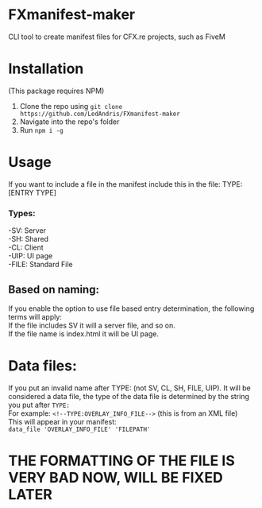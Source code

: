 # FXmanifest-maker
CLI tool to create manifest files for CFX.re projects, such as FiveM

# Installation
(This package requires NPM)
1. Clone the repo using `git clone https://github.com/LedAndris/FXmanifest-maker`
2. Navigate into the repo's folder
3. Run `npm i -g` 

# Usage
If you want to include a file in the manifest include this in the file:
TYPE:[ENTRY TYPE]
### Types:
-SV: Server <br>
-SH: Shared <br>
-CL: Client <br>
-UIP: UI page <br>
-FILE: Standard File <br>

## Based on naming:
If you enable the option to use file based entry determination, the following terms will apply: <br>
If the file includes SV it will a server file, and so on. <br>
If the file name is index.html it will be UI page. <br>

# Data files:
If you put an invalid name after TYPE: (not SV, CL, SH, FILE, UIP). It will be considered a data file, the type of the data file is determined by the string you put after `TYPE:` <br>
For example: 
`<!--TYPE:OVERLAY_INFO_FILE-->` (this is from an XML file) <br>
This will appear in your manifest: <br>
`data_file 'OVERLAY_INFO_FILE' 'FILEPATH'`
# THE FORMATTING OF THE FILE IS VERY BAD NOW, WILL BE FIXED LATER


